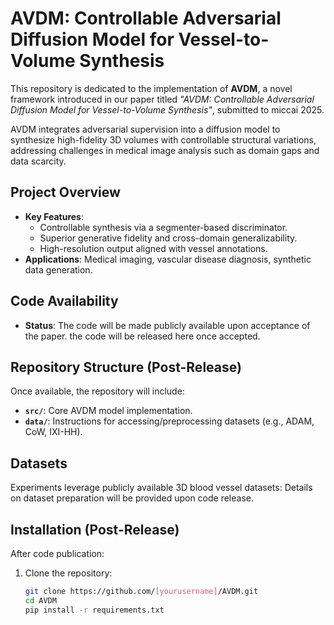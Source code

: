 # AVDM: Controllable Adversarial Diffusion Model for Vessel-to-Volume Synthesis

This repository is dedicated to the implementation of **AVDM**, a novel framework introduced in our paper titled *"AVDM: Controllable Adversarial Diffusion Model for Vessel-to-Volume Synthesis"*, submitted to miccai 2025.

AVDM integrates adversarial supervision into a diffusion model to synthesize high-fidelity 3D volumes with controllable structural variations, addressing challenges in medical image analysis such as domain gaps and data scarcity.

## Project Overview
- **Key Features**:
  - Controllable synthesis via a segmenter-based discriminator.
  - Superior generative fidelity and cross-domain generalizability.
  - High-resolution output aligned with vessel annotations.
- **Applications**: Medical imaging, vascular disease diagnosis, synthetic data generation.

## Code Availability
- **Status**: The code will be made publicly available upon acceptance of the paper. the code will be released here once accepted.

## Repository Structure (Post-Release)
Once available, the repository will include:
- **`src/`**: Core AVDM model implementation.
- **`data/`**: Instructions for accessing/preprocessing datasets (e.g., ADAM, CoW, IXI-HH).

## Datasets
Experiments leverage publicly available 3D blood vessel datasets:
Details on dataset preparation will be provided upon code release.

## Installation (Post-Release)
After code publication:
1. Clone the repository:
   ```bash
   git clone https://github.com/[yourusername]/AVDM.git
   cd AVDM
   pip install -r requirements.txt
   
